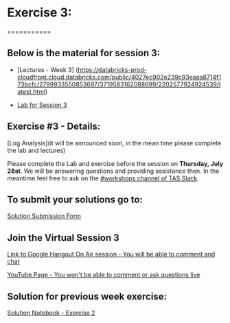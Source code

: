 # Exercise 3:
===========

## Below is the material for session 3:
- [Lectures - Week 3] (https://databricks-prod-cloudfront.cloud.databricks.com/public/4027ec902e239c93eaaa8714f173bcfc/2799933550853697/3719583162088699/2202577924924539/latest.html)

- [Lab for Session 3](https://databricks-prod-cloudfront.cloud.databricks.com/public/4027ec902e239c93eaaa8714f173bcfc/2799933550853697/3719583162088724/2202577924924539/latest.html)

## Exercise #3 - Details:
[Log Analysis](it will be announced soon, in the mean time please complete the lab and lectures)


Please complete the Lab and exercise before the session on **Thursday, July 28st**. 
We will be answering questions and providing assistance then.
In the meantime feel free to ask on the [#workshops channel of TAS Slack](https://torontoapachespark.slack.com/messages/workshops/).

## To submit your solutions go to:
[Solution Submission Form](http://goo.gl/forms/7UIS2jwTD9hcKv7n2)

## Join the Virtual Session 3
[Link to Google Hangout On Air session - You will be able to comment and chat](https://plus.google.com/events/cj80ktp0dnh9119ub3g53jghe9o)

[YouTube Page - You won't be able to comment or ask questions live](http://www.youtube.com/watch?v=Q6xt1AbHl3k)

## Solution for previous week exercise:
[Solution Notebook - Exercise 2](https://databricks-prod-cloudfront.cloud.databricks.com/public/4027ec902e239c93eaaa8714f173bcfc/2799933550853697/4448920643289397/2202577924924539/latest.html)

